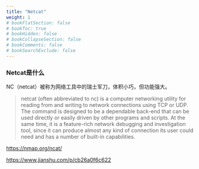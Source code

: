 ```yaml
---
title: "Netcat"
weight: 1
# bookFlatSection: false
# bookToc: true
# bookHidden: false
# bookCollapseSection: false
# bookComments: false
# bookSearchExclude: false
---
```


### Netcat是什么

NC（netcat）被称为网络工具中的瑞士军刀，体积小巧，但功能强大。

> netcat (often abbreviated to nc) is a computer networking utility for reading from and writing to network connections using TCP or UDP. The command is designed to be a dependable back-end that can be used directly or easily driven by other programs and scripts. At the same time, it is a feature-rich network debugging and investigation tool, since it can produce almost any kind of connection its user could need and has a number of built-in capabilities.

<https://nmap.org/ncat/>

<https://www.jianshu.com/p/cb26a0f6c622>
